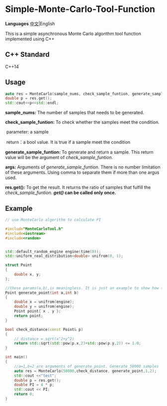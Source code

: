 # Simple-Monte-Carlo-Tool-Function

**Languages** [中文](README.md)|English



This is a simple asynchronous Monte Carlo algorithm tool function implemented using C++



## C++ Standard

C++14



## Usage

```c++
auto res = MonteCarlo(sample_nums, check_sample_funtion, generate_sample_funtion, ...args);	
double p = res.get();
std::cout<<p<<std::endl;
```

**sample_nums:** The number of samples that needs to be generated.

**check_sample_funtion:** To check whether the samples meet the condition.

​											parameter: a sample

​											return：a bool value. It is true if a sample meet the condition

**generate_sample_funtion:** To generate and return a sample. This return value will be the argument of *check_sample_funtion*.

**args:** Arguments of *generate_sample_funtion*. There is no number limitation of these arguments. Using comma to separate them if more than one argus used.

**res.get():** To get the result. It returns the ratio of samples that fulfill the *check_sample_funtion*. ***get()* can be called only once.**



## Example

```C++
// use MonteCarlo algorithm to calculate PI

#include"MonteCarloTool.h"
#include<iostream>
#include<random>


std::default_random_engine engine(time(0));
std::uniform_real_distribution<double> unifrom(0, 1);

struct Point
{
	double x, y;
};

//these params(a,b),is meaningless. It is just an example to show how to use params. 
Point generate_point(int a,int b) 
{
	double x = unifrom(engine);
	double y = unifrom(engine);
	Point point{ x , y };
	return point;
}

bool check_distance(const Point& p)
{
	// distance = sqrt(x^2+y^2)
	return std::sqrt(std::pow(p.x,2)+std::pow(p.y,2)) <= 1.0;
}

int main()
{
   	//a=1,b=2 are arguments of generate_point. Generate 50000 samples
	auto res = MonteCarlo(50000,check_distance, generate_point,1,2); 
	std::cout <<"test";
	double p = res.get();
   	double PI = 4 * p;
	std::cout << PI;
	return 0;
}
```

